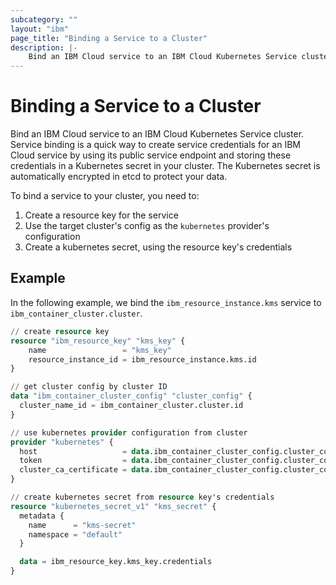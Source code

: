 ```yaml
---
subcategory: ""
layout: "ibm"
page_title: "Binding a Service to a Cluster"
description: |-
    Bind an IBM Cloud service to an IBM Cloud Kubernetes Service cluster.
---
```


# Binding a Service to a Cluster

Bind an IBM Cloud service to an IBM Cloud Kubernetes Service cluster. Service binding is a quick way to create service credentials for an IBM Cloud service by using its public service endpoint and storing these credentials in a Kubernetes secret in your cluster. The Kubernetes secret is automatically encrypted in etcd to protect your data.

To bind a service to your cluster, you need to:

1. Create a resource key for the service
2. Use the target cluster's config as the `kubernetes` provider's configuration
3. Create a kubernetes secret, using the resource key's credentials

## Example

In the following example, we bind the `ibm_resource_instance.kms` service to `ibm_container_cluster.cluster`.

```terraform
// create resource key
resource "ibm_resource_key" "kms_key" {
    name                 = "kms_key"
    resource_instance_id = ibm_resource_instance.kms.id
}

// get cluster config by cluster ID
data "ibm_container_cluster_config" "cluster_config" {
  cluster_name_id = ibm_container_cluster.cluster.id
}

// use kubernetes provider configuration from cluster
provider "kubernetes" {
  host                   = data.ibm_container_cluster_config.cluster_config.host
  token                  = data.ibm_container_cluster_config.cluster_config.token
  cluster_ca_certificate = data.ibm_container_cluster_config.cluster_config.ca_certificate
}

// create kubernetes secret from resource key's credentials
resource "kubernetes_secret_v1" "kms_secret" {
  metadata {
    name      = "kms-secret"
    namespace = "default"
  }

  data = ibm_resource_key.kms_key.credentials
}
```
